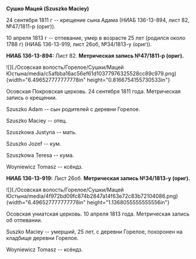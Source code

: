 **Сушко Мацей (Szuszko Maciey)**

24 сентября 1811 г -- крещение сына Адама (НИАБ 136-13-894, лист 82,
№47/1811-р (ориг)).

10 апреля 1813 г -- отпевание, умер в возрасте 25 лет (родился около
1788 г) (НИАБ 136-13-919, лист 26об, №34/1813-у (ориг)).

**НИАБ 136-13-894:** Лист 82. **Метрическая запись №47/1811-р (ориг).**

![](./Осовская волость/Горелое/Сушки/Мацей Юстына/media/c5afbba16ac56ef61d10377976325528cc89c979.png){width="6.496527777777778in"
height="0.8166754155730533in"}

Осовская Покровская церковь. 24 сентября 1811 года. Метрическая запись о
крещении.

Szuszko Adam -- сын родителей с деревни Горелое.

Szuszko Maciey -- отец.

Szuszkowa Justyna -- мать.

Szuszko Jozef -- кум.

Szuszkowa Teresa -- кума.

Woyniewicz Tomasz -- ксёндз.

**НИАБ 136-13-919:** Лист 26об. **Метрическая запись №34/1813-у
(ориг).**

![](./Осовская волость/Горелое/Сушки/Мацей Юстына/media/4f972bd09fc874b2847a14f63e72c83b72104086.png){width="6.496527777777778in"
height="1.1368055555555556in"}

Осовская униатская церковь. 10 апреля 1813 года. Метрическая запись об
отпевании.

Suszko Maciey -- умерший, 25 лет, с деревни Горелое, похоронен на
кладбище деревни Горелое.

Woyniewicz Tomasz -- ксёндз.
